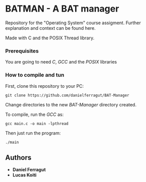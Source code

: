 # BATMAN - A BAT manager

Repository for the "Operating System" course assigment.
Further explanation and context can be found here.


Made with C and the POSIX Thread library.

<!-- ## Getting Started

If you want to try  -->

### Prerequisites

You are going to need *C*, *GCC* and the *POSIX* libraries

### How to compile and tun

First, clone this repository to your PC:

```
git clone https://github.com/danielferragut/BAT-Manager
```

Change directories to the new *BAT-Manager* directory created.

To compile, run the *GCC* as:
```
gcc main.c -o main -lpthread
```
Then just run the program:
```
./main
```


<!-- ## Built With

* [Dropwizard](http://www.dropwizard.io/1.0.2/docs/) - The web framework used
* [Maven](https://maven.apache.org/) - Dependency Management
* [ROME](https://rometools.github.io/rome/) - Used to generate RSS Feeds

## Contributing

Please read [CONTRIBUTING.md](https://gist.github.com/PurpleBooth/b24679402957c63ec426) for details on our code of conduct, and the process for submitting pull requests to us.

## Versioning

We use [SemVer](http://semver.org/) for versioning. For the versions available, see the [tags on this repository](https://github.com/your/project/tags).  -->

## Authors

* **Daniel Ferragut**
* **Lucas Koiti**
